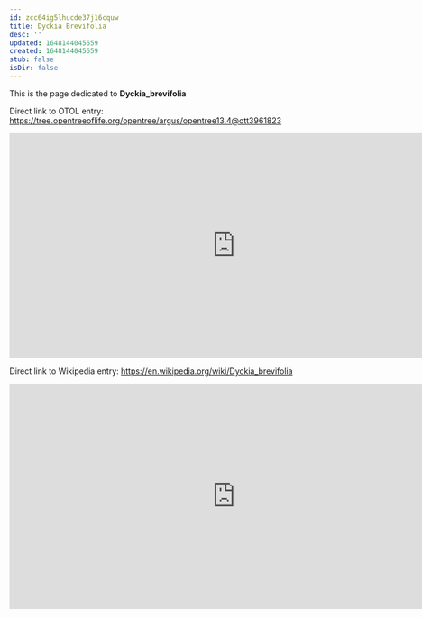 ```yaml
---
id: zcc64ig5lhucde37j16cquw
title: Dyckia Brevifolia
desc: ''
updated: 1648144045659
created: 1648144045659
stub: false
isDir: false
---
```

This is the page dedicated to **Dyckia_brevifolia**


Direct link to OTOL entry: https://tree.opentreeoflife.org/opentree/argus/opentree13.4@ott3961823



<html>
    <body>
    <iframe src="https://tree.opentreeoflife.org/opentree/argus/opentree13.4@ott3961823"
    width="800" height="400" frameborder="0" allowfullscreen> </iframe>
    </body>
</html>
    


Direct link to Wikipedia entry: https://en.wikipedia.org/wiki/Dyckia_brevifolia



<html>
    <body>
    <iframe src="https://en.wikipedia.org/wiki/Dyckia_brevifolia"
    width="800" height="400" frameborder="0" allowfullscreen> </iframe>
    </body>
</html>
    

